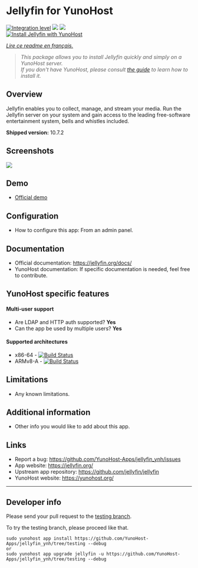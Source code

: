# Jellyfin for YunoHost

[![Integration level](https://dash.yunohost.org/integration/jellyfin.svg)](https://dash.yunohost.org/appci/app/jellyfin) ![](https://ci-apps.yunohost.org/ci/badges/jellyfin.status.svg) ![](https://ci-apps.yunohost.org/ci/badges/jellyfin.maintain.svg)  
[![Install Jellyfin with YunoHost](https://install-app.yunohost.org/install-with-yunohost.svg)](https://install-app.yunohost.org/?app=jellyfin)

*[Lire ce readme en français.](./README_fr.md)*

> *This package allows you to install Jellyfin quickly and simply on a YunoHost server.  
If you don't have YunoHost, please consult [the guide](https://yunohost.org/#/install) to learn how to install it.*

## Overview
Jellyfin enables you to collect, manage, and stream your media. Run the Jellyfin server on your system and gain access to the leading free-software entertainment system, bells and whistles included.

**Shipped version:** 10.7.2

## Screenshots

![](https://jellyfin.org/images/screenshots/movie_full.png)

## Demo

* [Official demo](https://demo.jellyfin.org/)

## Configuration

 * How to configure this app: From an admin panel.

## Documentation

 * Official documentation: https://jellyfin.org/docs/
 * YunoHost documentation: If specific documentation is needed, feel free to contribute.

## YunoHost specific features

#### Multi-user support

 * Are LDAP and HTTP auth supported? **Yes**
 * Can the app be used by multiple users? **Yes**

#### Supported architectures

* x86-64 - [![Build Status](https://ci-apps.yunohost.org/ci/logs/jellyfin%20%28Apps%29.svg)](https://ci-apps.yunohost.org/ci/apps/jellyfin/)
* ARMv8-A - [![Build Status](https://ci-apps-arm.yunohost.org/ci/logs/jellyfin%20%28Apps%29.svg)](https://ci-apps-arm.yunohost.org/ci/apps/jellyfin/)

## Limitations

* Any known limitations.

## Additional information

* Other info you would like to add about this app.

## Links

 * Report a bug: https://github.com/YunoHost-Apps/jellyfin_ynh/issues
 * App website: https://jellyfin.org/
 * Upstream app repository: https://github.com/jellyfin/jellyfin
 * YunoHost website: https://yunohost.org/

---

## Developer info

Please send your pull request to the [testing branch](https://github.com/YunoHost-Apps/jellyfin_ynh/tree/testing).

To try the testing branch, please proceed like that.
```
sudo yunohost app install https://github.com/YunoHost-Apps/jellyfin_ynh/tree/testing --debug
or
sudo yunohost app upgrade jellyfin -u https://github.com/YunoHost-Apps/jellyfin_ynh/tree/testing --debug
```
